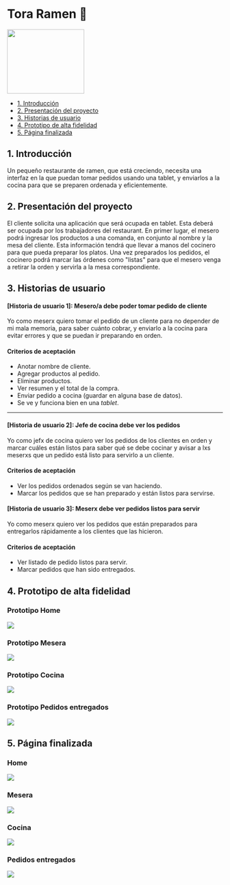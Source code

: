 # Tora Ramen 🥣

<img src="src/images/logo.png" width="180px" height="150px">

* [1. Introducción](#1-introducción)
* [2. Presentación del proyecto](#2-Presentación-del-proyecto)
* [3. Historias de usuario](#3-Historias-de-usuario)
* [4. Prototipo de alta fidelidad](#4-Prototipo-de-alta-fidelidad)
* [5. Página finalizada](#5-Página-finalizada)

## 1. Introducción

Un pequeño restaurante de ramen, que está creciendo, necesita una interfaz en la que puedan tomar pedidos usando una tablet, y enviarlos a la cocina para que se preparen ordenada y eficientemente.


## 2. Presentación del proyecto

El cliente solicita una aplicación que será ocupada en tablet. Esta deberá ser ocupada por los trabajadores del restaurant. En primer lugar, el mesero podrá ingresar los productos a una comanda, en conjunto al nombre y la mesa del cliente. Esta información tendrá que llevar a manos del cocinero para que pueda preparar los platos. Una vez preparados los pedidos, el cocinero podrá marcar las órdenes como "listas" para que el mesero venga a retirar la orden y servirla a la mesa correspondiente.

## 3. Historias de usuario

#### [Historia de usuario 1]: Mesero/a debe poder tomar pedido de cliente

Yo como meserx quiero tomar el pedido de un cliente para no depender de mi mala
memoria, para saber cuánto cobrar, y enviarlo a la cocina para evitar errores y
que se puedan ir preparando en orden.

#### Criterios de aceptación

* Anotar nombre de cliente.
* Agregar productos al pedido.
* Eliminar productos.
* Ver resumen y el total de la compra.
* Enviar pedido a cocina (guardar en alguna base de datos).
* Se ve y funciona bien en una _tablet_.

***

#### [Historia de usuario 2]: Jefe de cocina debe ver los pedidos

Yo como jefx de cocina quiero ver los pedidos de los clientes en orden y
marcar cuáles están listos para saber qué se debe cocinar y avisar a lxs meserxs
que un pedido está listo para servirlo a un cliente.

#### Criterios de aceptación

* Ver los pedidos ordenados según se van haciendo.
* Marcar los pedidos que se han preparado y están listos para servirse.

#### [Historia de usuario 3]: Meserx debe ver pedidos listos para servir

Yo como meserx quiero ver los pedidos que están preparados para entregarlos
rápidamente a los clientes que las hicieron.

#### Criterios de aceptación

* Ver listado de pedido listos para servir.
* Marcar pedidos que han sido entregados.


## 4. Prototipo de alta fidelidad

### Prototipo Home

<img src="src/images/home.png">

### Prototipo Mesera

<img src="src/images/waitress.png">

### Prototipo Cocina

<img src="src/images/orders.png">

### Prototipo Pedidos entregados

<img src="src/images/delivered-orders.png">

## 5. Página finalizada

### Home

<img src="src/images/home-done.png">

### Mesera

<img src="src/images/waitress-done.png">

### Cocina

<img src="src/images/orders-done.png">

### Pedidos entregados

<img src="src/images/delivered-orders-done.png">




